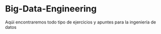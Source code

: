 # Big-Data-Engineering
Aqúi encontraremos todo tipo de ejercicios y apuntes para la ingeniería de datos

